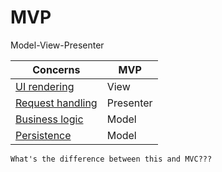 # MVP

Model-View-Presenter

| Concerns                                            | MVP       |
| --------------------------------------------------- | --------- |
| [UI rendering](../concerns/ui-rendering.md)         | View      |
| [Request handling](../concerns/request-handling.md) | Presenter |
| [Business logic](../concerns/business-logic.md)     | Model     |
| [Persistence](../concerns/persistence.md)           | Model     |

~~~admonish question title="MVC vs. MVP"
What's the difference between this and MVC???
~~~
